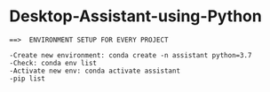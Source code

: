 # Desktop-Assistant-using-Python

    ==>  ENVIRONMENT SETUP FOR EVERY PROJECT

    -Create new environment: conda create -n assistant python=3.7
	-Check: conda env list
	-Activate new env: conda activate assistant 
	-pip list